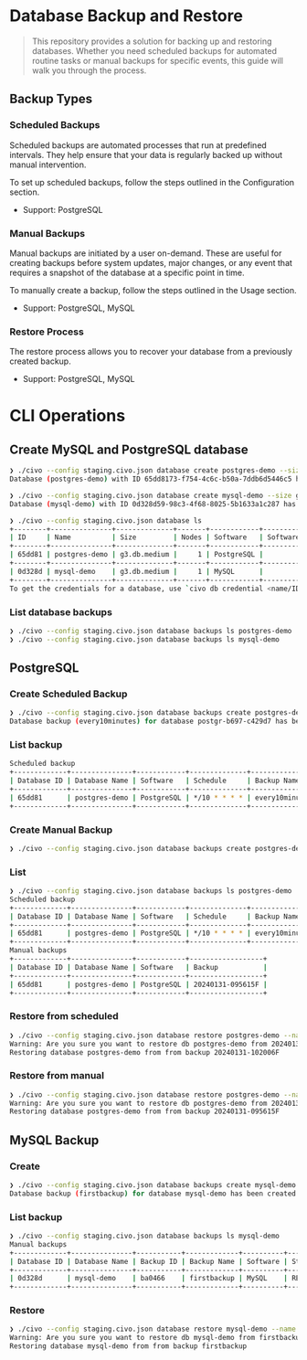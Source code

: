 
# Database Backup and Restore

> This repository provides a solution for backing up and restoring databases. Whether you need scheduled backups for automated routine tasks or manual backups for specific events, this guide will walk you through the process.

## Backup Types

### Scheduled Backups

Scheduled backups are automated processes that run at predefined intervals. They help ensure that your data is regularly backed up without manual intervention.

To set up scheduled backups, follow the steps outlined in the Configuration section.

* Support: PostgreSQL

### Manual Backups

Manual backups are initiated by a user on-demand. These are useful for creating backups before system updates, major changes, or any event that requires a snapshot of the database at a specific point in time.

To manually create a backup, follow the steps outlined in the Usage section.

* Support: PostgreSQL, MySQL

### Restore Process

The restore process allows you to recover your database from a previously created backup.

* Support: PostgreSQL, MySQL

# CLI Operations

## Create MySQL and PostgreSQL database

```bash
❯ ./civo --config staging.civo.json database create postgres-demo --size g3.db.medium --software PostgreSQL --version 14
Database (postgres-demo) with ID 65dd8173-f754-4c6c-b50a-7ddb6d5446c5 has been created
```

```bash
❯ ./civo --config staging.civo.json database create mysql-demo --size g3.db.medium --software MySQL --version 8.0
Database (mysql-demo) with ID 0d328d59-98c3-4f68-8025-5b1633a1c287 has been created
```

```bash
❯ ./civo --config staging.civo.json database ls
+--------+---------------+--------------+-------+------------+------------------+--------------+------+--------+
| ID     | Name          | Size         | Nodes | Software   | Software Version | Host         | Port | Status |
+--------+---------------+--------------+-------+------------+------------------+--------------+------+--------+
| 65dd81 | postgres-demo | g3.db.medium |     1 | PostgreSQL |               14 | 31.28.88.149 | 5432 | Ready  |
+--------+---------------+--------------+-------+------------+------------------+--------------+------+--------+
| 0d328d | mysql-demo    | g3.db.medium |     1 | MySQL      |              8.0 | 31.28.88.184 | 3306 | Ready  |
+--------+---------------+--------------+-------+------------+------------------+--------------+------+--------+
To get the credentials for a database, use `civo db credential <name/ID>`
```

### List database backups

```bash
❯ ./civo --config staging.civo.json database backups ls postgres-demo
❯ ./civo --config staging.civo.json database backups ls mysql-demo
```

## PostgreSQL

### Create Scheduled Backup

```bash
❯ ./civo --config staging.civo.json database backups create postgres-demo --name every10minutes --schedule "*/10 * * * *"
Database backup (every10minutes) for database postgr-b697-c429d7 has been created
```

### List backup

```bash
Scheduled backup
+-------------+---------------+------------+--------------+----------------+------------------+
| Database ID | Database Name | Software   | Schedule     | Backup Name    | Backup           |
+-------------+---------------+------------+--------------+----------------+------------------+
| 65dd81      | postgres-demo | PostgreSQL | */10 * * * * | every10minutes | 20240131-100009F |
+-------------+---------------+------------+--------------+----------------+------------------+
```

### Create Manual Backup

```bash
❯ ./civo --config staging.civo.json database backups create postgres-demo
```

### List

```bash
❯ ./civo --config staging.civo.json database backups ls postgres-demo
Scheduled backup
+-------------+---------------+------------+--------------+----------------+------------------+
| Database ID | Database Name | Software   | Schedule     | Backup Name    | Backup           |
+-------------+---------------+------------+--------------+----------------+------------------+
| 65dd81      | postgres-demo | PostgreSQL | */10 * * * * | every10minutes | 20240131-100009F |
+-------------+---------------+------------+--------------+----------------+------------------+
Manual backups
+-------------+---------------+------------+------------------+
| Database ID | Database Name | Software   | Backup           |
+-------------+---------------+------------+------------------+
| 65dd81      | postgres-demo | PostgreSQL | 20240131-095615F |
+-------------+---------------+------------+------------------+
```

### Restore from scheduled

```bash
❯ ./civo --config staging.civo.json database restore postgres-demo --name restorefromscheduledbackup --backup 20240131-102006F
Warning: Are you sure you want to restore db postgres-demo from 20240131-102006F backup (y/N) ? y
Restoring database postgres-demo from from backup 20240131-102006F
```

### Restore from manual

```bash
❯ ./civo --config staging.civo.json database restore postgres-demo --name restorefromscheduledbackup --backup 20240131-095615F
Warning: Are you sure you want to restore db postgres-demo from 20240131-095615F backup (y/N) ? y
Restoring database postgres-demo from from backup 20240131-095615F
```

## MySQL Backup

### Create

```bash
❯ ./civo --config staging.civo.json database backups create mysql-demo --name firstbackup --type manual
Database backup (firstbackup) for database mysql-demo has been created
```

### List backup

```bash
❯ ./civo --config staging.civo.json database backups ls mysql-demo
Manual backups
+-------------+---------------+-----------+-------------+----------+--------+
| Database ID | Database Name | Backup ID | Backup Name | Software | Status |
+-------------+---------------+-----------+-------------+----------+--------+
| 0d328d      | mysql-demo    | ba0466    | firstbackup | MySQL    | READY  |
+-------------+---------------+-----------+-------------+----------+--------+
```

### Restore

```bash
❯ ./civo --config staging.civo.json database restore mysql-demo --name restorefirstbackup --backup firstbackup
Warning: Are you sure you want to restore db mysql-demo from firstbackup backup (y/N) ? y
Restoring database mysql-demo from from backup firstbackup
```
